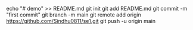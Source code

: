 echo "# demo" >> README.md
git init
git add README.md
git commit -m "first commit"
git branch -m main
git remote add origin https://github.com/Sindhu0811/se1.git
git push -u origin main
